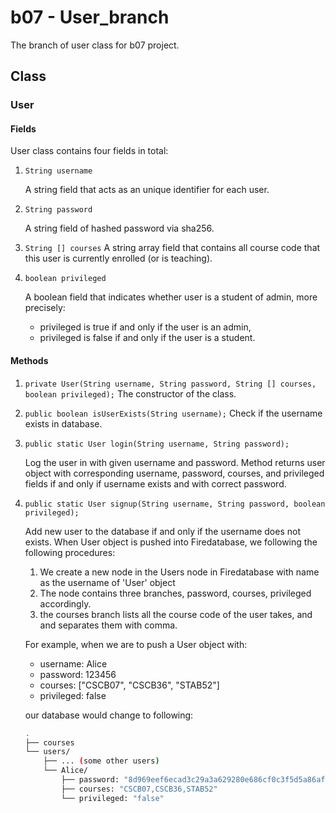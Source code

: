 # b07 - User_branch
The branch of user class for b07 project.

## Class
### User
#### Fields
User class contains four fields in total:
1. `String username`
 
    A string field that acts as an unique identifier for each user.

2. `String password`
 
    A string field of hashed password via sha256.
 
3. `String [] courses`
    A string array field that contains all course code that this user is currently 
    enrolled (or is teaching).
 
4. `boolean privileged`
 
    A boolean field that indicates whether user is a student of admin, more 
    precisely:
    - privileged is true if and only if the user  is an admin,
    - privileged is false if and only if the user is a student.

#### Methods
1. `private User(String username, String password, String [] courses, boolean privileged);`
    The constructor of the class.
 
2. `public boolean isUserExists(String username);`
    Check if the username exists in database.

3. `public static User login(String username, String password);`

    Log the user in with given username and password. Method returns user
    object with corresponding username, password, courses, and privileged fields
    if and only if username exists and with correct password.

4. `public static User signup(String username, String password, boolean privileged);`

    Add new user to the database if and only if the username does not exists.
    When User object is pushed into Firedatabase, we following the following 
    procedures:
    1. We create a new node in the Users node in Firedatabase with name as the 
       username of 'User' object
    2. The node contains three branches, password, courses, privileged accordingly.
    3. the courses branch lists all the course code of the user takes, and 
       and separates them with comma.
    
    For example, when we are to push a User object with:
    - username: Alice
    - password: 123456
    - courses: ["CSCB07", "CSCB36", "STAB52"]
    - privileged: false
    
    our database would change to following:
    
    ```sh
    .
    ├── courses
    └── users/
        ├── ... (some other users)
        └── Alice/
            ├── password: "8d969eef6ecad3c29a3a629280e686cf0c3f5d5a86aff3ca12020c923adc6c92"
            ├── courses: "CSCB07,CSCB36,STAB52"
            └── privileged: "false"
    ```
    
